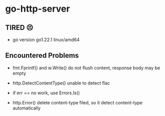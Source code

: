 # go-http-server


## TIRED 😣

* go version go1.22.1 linux/amd64


## Encountered Problems

* fmt.Fprintf() and w.Write() do not flush content, response body may be empty

* http.DetectContentType() unable to detect flac 

* if err ==  no work, use Errors.Is()

* http.Error() delete content-type filed, so it detect content-type automatically